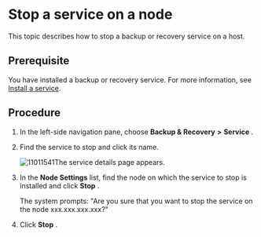 Stop a service on a node
=============================================

This topic describes how to stop a backup or recovery service on a host.

Prerequisite
---------------------------------

You have installed a backup or recovery service. For more information, see [Install a service](../1000.manage-backup-and-recovery-service/200.installation-services.md).

Procedure
------------------------------

1. In the left-side navigation pane, choose **Backup \& Recovery** **\>** **Service** .

2. Find the service to stop and click its name.

   ![11011541](https://help-static-aliyun-doc.aliyuncs.com/assets/img/en-US/1014306461/p346247.png)The service details page appears.

3. In the **Node Settings** list, find the node on which the service to stop is installed and click **Stop** .

   The system prompts: "Are you sure that you want to stop the service on the node xxx.xxx.xxx.xxx?"

4. Click **Stop** .
